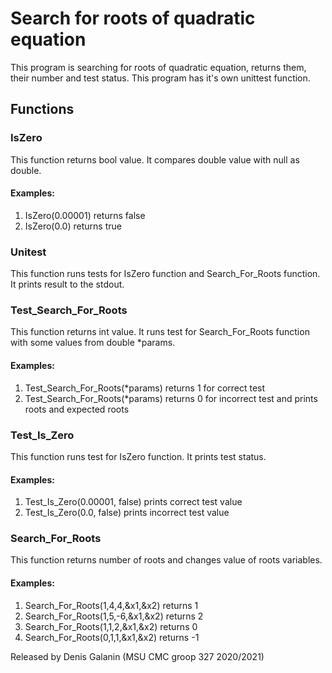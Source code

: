 # Search for roots of quadratic equation
This program is searching for roots of quadratic equation,
returns them, their number and test status.
This program has it's own unittest function.

## Functions
### IsZero
This function returns bool value.
It compares double value with null as double.
#### Examples:
1) IsZero(0.00001) returns false 
2) IsZero(0.0) returns true
### Unitest
This function runs tests for IsZero function
and Search_For_Roots function.
It prints result to the stdout.
### Test_Search_For_Roots
This function returns int value.
It runs test for Search_For_Roots function 
with some values from double *params.
#### Examples:
1) Test_Search_For_Roots(*params) returns 1 for correct test
2) Test_Search_For_Roots(*params) returns 0 for incorrect test
and prints roots and expected roots 
### Test_Is_Zero
This function runs test for IsZero function.
It prints test status.
#### Examples:
1) Test_Is_Zero(0.00001, false) prints correct test value
2) Test_Is_Zero(0.0, false) prints incorrect test value
### Search_For_Roots 
This function returns number of roots and
changes value of roots variables.
#### Examples:
1) Search_For_Roots(1,4,4,&x1,&x2)  returns 1 
2) Search_For_Roots(1,5,-6,&x1,&x2) returns 2
3) Search_For_Roots(1,1,2,&x1,&x2)  returns 0
4) Search_For_Roots(0,1,1,&x1,&x2)  returns -1
 
Released by Denis Galanin (MSU CMC groop 327 2020/2021)
